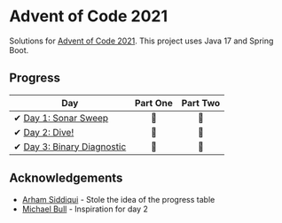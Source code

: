 # Advent of Code 2021

Solutions for [Advent of Code 2021][aoc]. This project uses Java 17 and Spring Boot.

[aoc]: https://adventofcode.com/2021/

## Progress

| Day                                                                              | Part One | Part Two |
|----------------------------------------------------------------------------------|:--------:|:--------:|
| ✔ [Day 1: Sonar Sweep](src/main/java/com/omarassadi/adventofcode/day/day1)       |    🌟    |    🌟    |
| ✔ [Day 2: Dive!](src/main/java/com/omarassadi/adventofcode/day/day2)             |    🌟    |    🌟    |
| ✔ [Day 3: Binary Diagnostic](src/main/java/com/omarassadi/adventofcode/day/day3) |    🌟    |    🌟    |

## Acknowledgements

* [Arham Siddiqui](https://github.com/Arham4) - Stole the idea of the progress table
* [Michael Bull](https://github.com/michaelbull) - Inspiration for day 2
